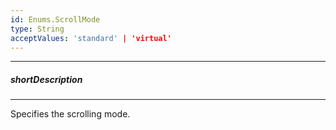 ```yaml
---
id: Enums.ScrollMode
type: String
acceptValues: 'standard' | 'virtual'
---
```

---
##### shortDescription
<!-- Description goes here -->

---
<!-- Description goes here -->
Specifies the scrolling mode.